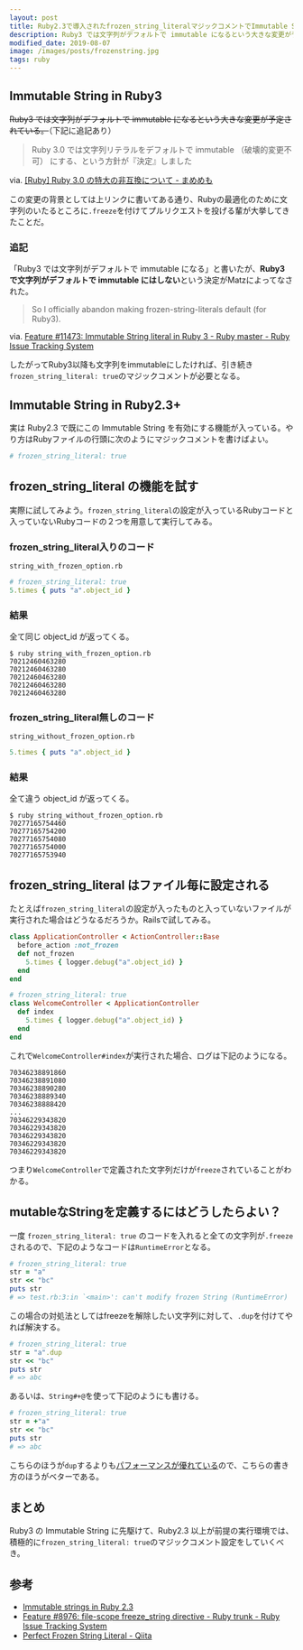 ```yaml
---
layout: post
title: Ruby2.3で導入されたfrozen_string_literalマジックコメントでImmutable Stringを実現する
description: Ruby3 では文字列がデフォルトで immutable になるという大きな変更が予定されている。この変更の背景としては上リンクに書いてある通り、Rubyの最適化のために文字列のいたるところ.freezeを付けてプルリクエストを投げる輩が大挙してきたことだ。Ruby2.3 で既にこの Immutable String を有効にする機能が入っている。やり方はRubyファイルの行頭に下記のように書けばよい。
modified_date: 2019-08-07
image: /images/posts/frozenstring.jpg
tags: ruby
---
```


## Immutable String in Ruby3

~~Ruby3 では文字列がデフォルトで immutable になるという大きな変更が予定されている。~~（下記に追記あり）

> Ruby 3.0 では文字列リテラルをデフォルトで immutable （破壊的変更不可） にする、という方針が『決定』しました

via. [[Ruby] Ruby 3.0 の特大の非互換について - まめめも](http://d.hatena.ne.jp/ku-ma-me/20151004/p1)

この変更の背景としては上リンクに書いてある通り、Rubyの最適化のために文字列のいたるところに`.freeze`を付けてプルリクエストを投げる輩が大挙してきたことだ。

### 追記

「Ruby3 では文字列がデフォルトで immutable になる」と書いたが、**Ruby3 で文字列がデフォルトで immutable にはしない**という決定がMatzによってなされた。

> So I officially abandon making frozen-string-literals default (for Ruby3).

via. [Feature #11473: Immutable String literal in Ruby 3 - Ruby master - Ruby Issue Tracking System](https://bugs.ruby-lang.org/issues/11473)

したがってRuby3以降も文字列をimmutableにしたければ、引き続き`frozen_string_literal: true`のマジックコメントが必要となる。

## Immutable String in Ruby2.3+

実は Ruby2.3 で既にこの Immutable String を有効にする機能が入っている。やり方はRubyファイルの行頭に次のようにマジックコメントを書けばよい。

```rb
# frozen_string_literal: true
```

## frozen_string_literal の機能を試す

実際に試してみよう。`frozen_string_literal`の設定が入っているRubyコードと入っていないRubyコードの２つを用意して実行してみる。

### frozen_string_literal入りのコード

`string_with_frozen_option.rb`

```rb
# frozen_string_literal: true
5.times { puts "a".object_id }
```

### 結果

全て同じ object_id が返ってくる。

```console
$ ruby string_with_frozen_option.rb
70212460463280
70212460463280
70212460463280
70212460463280
70212460463280
```

### frozen_string_literal無しのコード

`string_without_frozen_option.rb`

```rb
5.times { puts "a".object_id }
```

### 結果

全て違う object_id が返ってくる。

```console
$ ruby string_without_frozen_option.rb
70277165754460
70277165754200
70277165754080
70277165754000
70277165753940
```

## frozen_string_literal はファイル毎に設定される

たとえば`frozen_string_literal`の設定が入ったものと入っていないファイルが実行された場合はどうなるだろうか。Railsで試してみる。

```rb
class ApplicationController < ActionController::Base
  before_action :not_frozen
  def not_frozen
    5.times { logger.debug("a".object_id) }
  end
end
```

```rb
# frozen_string_literal: true
class WelcomeController < ApplicationController
  def index
    5.times { logger.debug("a".object_id) }
  end
end
```

これで`WelcomeController#index`が実行された場合、ログは下記のようになる。

```
70346238891860
70346238891080
70346238890280
70346238889340
70346238888420
...
70346229343820
70346229343820
70346229343820
70346229343820
70346229343820
```

つまり`WelcomeController`で定義された文字列だけが`freeze`されていることがわかる。

## mutableなStringを定義するにはどうしたらよい？

一度 `frozen_string_literal: true` のコードを入れると全ての文字列が`.freeze`されるので、下記のようなコードは`RuntimeError`となる。

```rb
# frozen_string_literal: true
str = "a"
str << "bc"
puts str
# => test.rb:3:in `<main>': can't modify frozen String (RuntimeError)
```

この場合の対処法としてはfreezeを解除したい文字列に対して、`.dup`を付けてやれば解決する。

```rb
# frozen_string_literal: true
str = "a".dup
str << "bc"
puts str
# => abc
```

あるいは、`String#+@`を使って下記のようにも書ける。

```rb
# frozen_string_literal: true
str = +"a"
str << "bc"
puts str
# => abc
```

こちらのほうが`dup`するよりも[パフォーマンスが優れている](https://gist.github.com/k0kubun/e3da77cae2c132badd386c96f2de5768)ので、こちらの書き方のほうがベターである。

## まとめ

Ruby3 の Immutable String に先駆けて、Ruby2.3 以上が前提の実行環境では、積極的に`frozen_string_literal: true`のマジックコメント設定をしていくべき。

## 参考

- [Immutable strings in Ruby 2.3](https://wyeworks.com/blog/2015/12/1/immutable-strings-in-ruby-2-dot-3)
- [Feature #8976: file-scope freeze_string directive - Ruby trunk - Ruby Issue Tracking System](https://bugs.ruby-lang.org/issues/8976)
- [Perfect Frozen String Literal - Qiita](https://qiita.com/k0kubun/items/1c3e605645ba5ff683a1)
